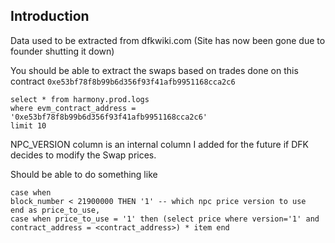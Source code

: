 ## Introduction
Data used to be extracted from dfkwiki.com (Site has now been gone due to founder shutting it down)

You should be able to extract the swaps based on trades done on this contract `0xe53bf78f8b99b6d356f93f41afb9951168cca2c6`

```
select * from harmony.prod.logs
where evm_contract_address = '0xe53bf78f8b99b6d356f93f41afb9951168cca2c6'
limit 10
```

NPC_VERSION column is an internal column I added for the future if DFK decides to modify the Swap prices.

Should be able to do something like

```
case when
block_number < 21900000 THEN '1' -- which npc price version to use
end as price_to_use,
case when price_to_use = '1' then (select price where version='1' and contract_address = <contract_address>) * item end
```

